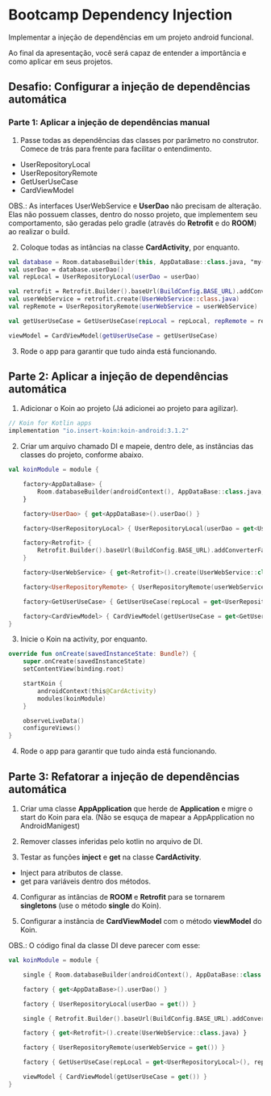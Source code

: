 # Bootcamp Dependency Injection

Implementar a injeção de dependências em um projeto android funcional.

Ao final da apresentação, você será capaz de entender a importância e como aplicar em seus projetos.



## Desafio: Configurar a injeção de dependências automática



### Parte 1: Aplicar a injeção de dependências manual

1. Passe todas as dependências das classes por parâmetro no construtor. Comece de trás para frente para facilitar o entendimento.

* UserRepositoryLocal
* UserRepositoryRemote
* GetUserUseCase
* CardViewModel

OBS.: As interfaces UserWebService e **UserDao** não precisam de alteração. Elas não possuem classes, dentro do nosso projeto, que implementem seu comportamento, são geradas pelo gradle (através do **Retrofit** e do **ROOM**) ao realizar o build. 




2. Coloque todas as intâncias na classe **CardActivity**, por enquanto.

```kotlin
val database = Room.databaseBuilder(this, AppDataBase::class.java, "my-db").allowMainThreadQueries().build()
val userDao = database.userDao()
val repLocal = UserRepositoryLocal(userDao = userDao)

val retrofit = Retrofit.Builder().baseUrl(BuildConfig.BASE_URL).addConverterFactory(GsonConverterFactory.create()).build()
val userWebService = retrofit.create(UserWebService::class.java)
val repRemote = UserRepositoryRemote(userWebService = userWebService)

val getUserUseCase = GetUserUseCase(repLocal = repLocal, repRemote = repRemote)

viewModel = CardViewModel(getUserUseCase = getUserUseCase)
```



3. Rode o app para garantir que tudo ainda está funcionando.



## Parte 2: Aplicar a injeção de dependências automática



1. Adicionar o Koin ao projeto (Já adicionei ao projeto para agilizar).

```groovy
// Koin for Kotlin apps
implementation "io.insert-koin:koin-android:3.1.2"
```



2. Criar um arquivo chamado DI e mapeie, dentro dele, as instâncias das classes do projeto, conforme abaixo.


```kotlin
val koinModule = module {

    factory<AppDataBase> { 
        Room.databaseBuilder(androidContext(), AppDataBase::class.java, "my-db").allowMainThreadQueries().build() 
    }

    factory<UserDao> { get<AppDataBase>().userDao() }

    factory<UserRepositoryLocal> { UserRepositoryLocal(userDao = get<UserDao>()) }

    factory<Retrofit> { 
        Retrofit.Builder().baseUrl(BuildConfig.BASE_URL).addConverterFactory(GsonConverterFactory.create()).build() 
    }

    factory<UserWebService> { get<Retrofit>().create(UserWebService::class.java) }

    factory<UserRepositoryRemote> { UserRepositoryRemote(userWebService = get<UserWebService>()) }

    factory<GetUserUseCase> { GetUserUseCase(repLocal = get<UserRepositoryLocal>(), repRemote = get<UserRepositoryRemote>()) }

    factory<CardViewModel> { CardViewModel(getUserUseCase = get<GetUserUseCase>()) }
}
```



3. Inicie o Koin na activity, por enquanto.


```kotlin
override fun onCreate(savedInstanceState: Bundle?) {
    super.onCreate(savedInstanceState)
    setContentView(binding.root)

    startKoin {
        androidContext(this@CardActivity)
        modules(koinModule)
    }

    observeLiveData()
    configureViews()
}
```



4. Rode o app para garantir que tudo ainda está funcionando.



## Parte 3: Refatorar a injeção de dependências automática



1. Criar uma classe **AppApplication** que herde de **Application** e migre o start do Koin para ela. (Não se esquça de mapear a AppApplication no AndroidManigest)

2. Remover classes inferidas pelo kotlin no arquivo de DI.

3. Testar as funções **inject** e **get** na classe **CardActivity**.
* Inject para atributos de classe.
* get para variáveis dentro dos métodos.

4. Configurar as intâncias de **ROOM** e **Retrofit** para se tornarem **singletons** (use o método **single** do Koin).

5. Configurar a instância de **CardViewModel** com o método **viewModel** do Koin.



OBS.: O código final da classe DI deve parecer com esse:

```kotlin
val koinModule = module {

    single { Room.databaseBuilder(androidContext(), AppDataBase::class.java, "my-db").allowMainThreadQueries().build() }

    factory { get<AppDataBase>().userDao() }

    factory { UserRepositoryLocal(userDao = get()) }

    single { Retrofit.Builder().baseUrl(BuildConfig.BASE_URL).addConverterFactory(GsonConverterFactory.create()).build() }

    factory { get<Retrofit>().create(UserWebService::class.java) }

    factory { UserRepositoryRemote(userWebService = get()) }

    factory { GetUserUseCase(repLocal = get<UserRepositoryLocal>(), repRemote = get<UserRepositoryRemote>()) }

    viewModel { CardViewModel(getUserUseCase = get()) }
}
```